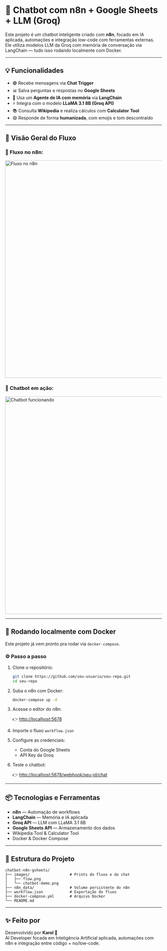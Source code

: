 
# 🤖 Chatbot com n8n + Google Sheets + LLM (Groq)

Este projeto é um chatbot inteligente criado com **n8n**, focado em IA aplicada, automações e integração low-code com ferramentas externas.  
Ele utiliza modelos LLM da Groq com memória de conversação via LangChain — tudo isso rodando localmente com Docker.

---

## 💡 Funcionalidades

- 🟢 Recebe mensagens via **Chat Trigger**  
- 📊 Salva perguntas e respostas no **Google Sheets**  
- 🧠 Usa um **Agente de IA com memória** via **LangChain**  
- ⚡ Integra com o modelo **LLaMA 3.1 8B (Groq API)**  
- 📚 Consulta **Wikipedia** e realiza cálculos com **Calculator Tool**  
- 😄 Responde de forma **humanizada**, com emojis e tom descontraído  

---

## 🧠 Visão Geral do Fluxo

### 🔁 Fluxo no n8n:

<img src="images/flow.png.png" alt="Fluxo no n8n" width="700"/>

### 💬 Chatbot em ação:

<img src="images/chatbot-demo.png.png" alt="Chatbot funcionando" width="700"/>

---

## 🐳 Rodando localmente com Docker

Este projeto já vem pronto pra rodar via `docker-compose`.

### ⚙️ Passo a passo

1. Clone o repositório:

   ```bash
   git clone https://github.com/seu-usuario/seu-repo.git
   cd seu-repo
   ```

2. Suba o n8n com Docker:

   ```bash
   docker-compose up -d
   ```

3. Acesse o editor do n8n:

   👉 [http://localhost:5678](http://localhost:5678)

4. Importe o fluxo `workflow.json`

5. Configure as credenciais:

   - Conta do Google Sheets  
   - API Key da Groq  

6. Teste o chatbot:

   👉 [http://localhost:5678/webhook/seu-id/chat](http://localhost:5678/webhook/seu-id/chat)

---

## 📦 Tecnologias e Ferramentas

- **n8n** — Automação de workflows  
- **LangChain** — Memória e IA aplicada  
- **Groq API** — LLM com LLaMA 3.1 8B  
- **Google Sheets API** — Armazenamento dos dados  
- Wikipedia Tool & Calculator Tool  
- Docker & Docker Compose  

---

## 📁 Estrutura do Projeto

```
chatbot-n8n-gsheets/
├── images/                  # Prints do fluxo e do chat
│   ├── flow.png
│   └── chatbot-demo.png
├── n8n_data/                # Volume persistente do n8n
├── workflow.json            # Exportação do fluxo
├── docker-compose.yml       # Arquivo Docker
└── README.md
```

---

## ✨ Feito por

Desenvolvido por **Karol 💜**  
AI Developer focada em Inteligência Artificial aplicada, automações com n8n e integração entre código + no/low-code.
